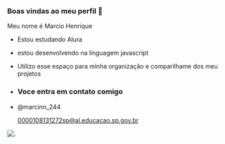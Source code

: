 ### Boas vindas ao meu perfil 💙
 
 Meu nome é Marcio Henrique 

- Estou estudando Alura
- estou desenvolvendo na linguagem javascript
- Utilizo esse espaço para minha organização e comparilhame dos meu projetos

- ### Voce entra em contato comigo

- @marcinn_244

  0000108131272sp@al.educacao.sp.gov.br

![.](https://gifman.net/wp-content/uploads/2021/10/naruto-gif-cara-engracada-07.gif)
